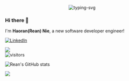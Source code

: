 
<p align="center">
   <img src="https://readme-typing-svg.herokuapp.com?color=1E00F7&background=FFFFFF&multiline=true&width=500&lines=First%2C+solve+the+problem.;+Then%2C+write+the+code" alt="typing-svg">
</p>

### Hi there 👋  
I'm **Haoran(Rean) Nie**, a new software developer engineer!  

<a href="https://www.linkedin.com/in/haoran-rean-nie-15482920b/" target="_blank"><img src="https://img.shields.io/badge/LinkedIn-%230077B5.svg?&style=flat-square&logo=linkedin&logoColor=white" alt="LinkedIn"></a>

![](https://img.shields.io/badge/Tool-VS%20Code-blue)  
![visitors](https://visitor-badge.glitch.me/badge?page_id=Ablution-han220&left_color=grey&right_color=green)

![Rean's GitHub stats](https://github-readme-stats.vercel.app/api?username=Ablution-han220&show_icons=true&count_private=true&theme=radical)  
<div align="left">
    <img  src="https://github-readme-streak-stats.herokuapp.com/?user=Ablution-han220&theme=dark" />
</div>
<!--
**Ablution-han220/Ablution-han220** is a ✨ _special_ ✨ repository because its `README.md` (this file) appears on your GitHub profile.

Here are some ideas to get you started:

- 🔭 I’m currently working on ...
- 🌱 I’m currently learning ...
- 👯 I’m looking to collaborate on ...
- 🤔 I’m looking for help with ...
- 💬 Ask me about ...
- 📫 How to reach me: ...
- 😄 Pronouns: ...
- ⚡ Fun fact: ...
-->
